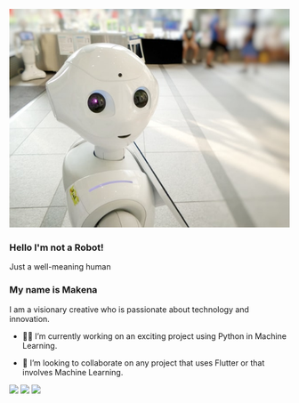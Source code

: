 ![jpg](images/github_cover.jpg)
### Hello I'm not a Robot!
Just a well-meaning human

### My name is Makena

I am a visionary creative who is passionate about technology and innovation.


- 🤸‍♂️ I’m currently working on an exciting project using Python in Machine Learning. 

- 🤝 I’m looking to collaborate on any project that uses Flutter or that involves Machine Learning. 
   

[<img src="https://img.shields.io/badge/twitter-%231DA1F2.svg?&style=for-the-badge&logo=twitter&logoColor=white" />](https://twitter.com/makenasandra) [<img src="https://img.shields.io/badge/medium-%2312100E.svg?&style=for-the-badge&logo=medium&logoColor=white" />](https://medium.com/@makenawachira)  [<img src="https://img.shields.io/badge/linkedin-%230077B5.svg?&style=for-the-badge&logo=linkedin&logoColor=white" />](https://www.linkedin.com/in/makenasandra/) 
